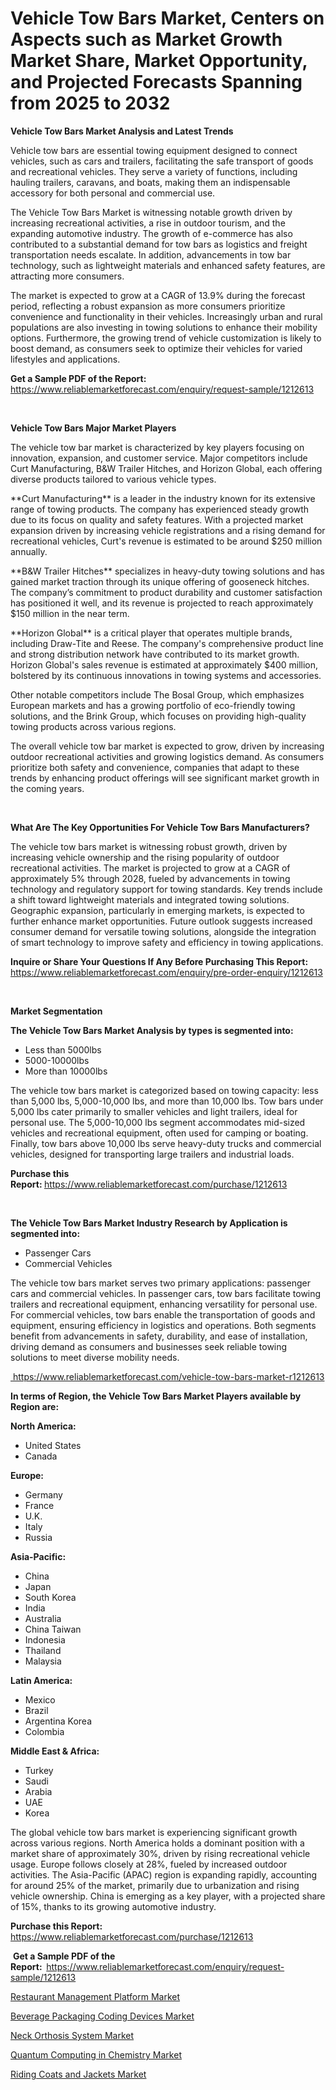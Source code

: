 <p><h1>Vehicle Tow Bars Market, Centers on Aspects such as Market Growth Market Share, Market Opportunity, and Projected Forecasts Spanning from 2025 to 2032</h1></p><p><strong>Vehicle Tow Bars Market Analysis and Latest Trends</strong></p>
<p><p>Vehicle tow bars are essential towing equipment designed to connect vehicles, such as cars and trailers, facilitating the safe transport of goods and recreational vehicles. They serve a variety of functions, including hauling trailers, caravans, and boats, making them an indispensable accessory for both personal and commercial use. </p><p>The Vehicle Tow Bars Market is witnessing notable growth driven by increasing recreational activities, a rise in outdoor tourism, and the expanding automotive industry. The growth of e-commerce has also contributed to a substantial demand for tow bars as logistics and freight transportation needs escalate. In addition, advancements in tow bar technology, such as lightweight materials and enhanced safety features, are attracting more consumers. </p><p>The market is expected to grow at a CAGR of 13.9% during the forecast period, reflecting a robust expansion as more consumers prioritize convenience and functionality in their vehicles. Increasingly urban and rural populations are also investing in towing solutions to enhance their mobility options. Furthermore, the growing trend of vehicle customization is likely to boost demand, as consumers seek to optimize their vehicles for varied lifestyles and applications.</p></p>
<p><strong>Get a Sample PDF of the Report:&nbsp;</strong> <a href="https://www.reliablemarketforecast.com/enquiry/request-sample/1212613?utm_campaign=1169&utm_medium=2&utm_source=Github&utm_content=ia&utm_term=24032025&utm_id=vehicle-tow-bars">https://www.reliablemarketforecast.com/enquiry/request-sample/1212613</a></p>
<p>&nbsp;</p>
<p><strong>Vehicle Tow Bars Major Market Players</strong></p>
<p><p>The vehicle tow bar market is characterized by key players focusing on innovation, expansion, and customer service. Major competitors include Curt Manufacturing, B&W Trailer Hitches, and Horizon Global, each offering diverse products tailored to various vehicle types.</p><p>**Curt Manufacturing** is a leader in the industry known for its extensive range of towing products. The company has experienced steady growth due to its focus on quality and safety features. With a projected market expansion driven by increasing vehicle registrations and a rising demand for recreational vehicles, Curt's revenue is estimated to be around $250 million annually.</p><p>**B&W Trailer Hitches** specializes in heavy-duty towing solutions and has gained market traction through its unique offering of gooseneck hitches. The company’s commitment to product durability and customer satisfaction has positioned it well, and its revenue is projected to reach approximately $150 million in the near term.</p><p>**Horizon Global** is a critical player that operates multiple brands, including Draw-Tite and Reese. The company's comprehensive product line and strong distribution network have contributed to its market growth. Horizon Global's sales revenue is estimated at approximately $400 million, bolstered by its continuous innovations in towing systems and accessories.</p><p>Other notable competitors include The Bosal Group, which emphasizes European markets and has a growing portfolio of eco-friendly towing solutions, and the Brink Group, which focuses on providing high-quality towing products across various regions. </p><p>The overall vehicle tow bar market is expected to grow, driven by increasing outdoor recreational activities and growing logistics demand. As consumers prioritize both safety and convenience, companies that adapt to these trends by enhancing product offerings will see significant market growth in the coming years.</p></p>
<p>&nbsp;</p>
<p><strong>What Are The Key Opportunities For Vehicle Tow Bars Manufacturers?</strong></p>
<p><p>The vehicle tow bars market is witnessing robust growth, driven by increasing vehicle ownership and the rising popularity of outdoor recreational activities. The market is projected to grow at a CAGR of approximately 5% through 2028, fueled by advancements in towing technology and regulatory support for towing standards. Key trends include a shift toward lightweight materials and integrated towing solutions. Geographic expansion, particularly in emerging markets, is expected to further enhance market opportunities. Future outlook suggests increased consumer demand for versatile towing solutions, alongside the integration of smart technology to improve safety and efficiency in towing applications.</p></p>
<p><strong>Inquire or Share Your Questions If Any Before Purchasing This Report:</strong> <a href="https://www.reliablemarketforecast.com/enquiry/pre-order-enquiry/1212613?utm_campaign=1169&utm_medium=2&utm_source=Github&utm_content=ia&utm_term=24032025&utm_id=vehicle-tow-bars">https://www.reliablemarketforecast.com/enquiry/pre-order-enquiry/1212613</a></p>
<p>&nbsp;</p>
<p><strong>Market Segmentation</strong></p>
<p><strong>The Vehicle Tow Bars Market Analysis by types is segmented into:</strong></p>
<p><ul><li>Less than 5000lbs</li><li>5000-10000lbs</li><li>More than 10000lbs</li></ul></p>
<p><p>The vehicle tow bars market is categorized based on towing capacity: less than 5,000 lbs, 5,000-10,000 lbs, and more than 10,000 lbs. Tow bars under 5,000 lbs cater primarily to smaller vehicles and light trailers, ideal for personal use. The 5,000-10,000 lbs segment accommodates mid-sized vehicles and recreational equipment, often used for camping or boating. Finally, tow bars above 10,000 lbs serve heavy-duty trucks and commercial vehicles, designed for transporting large trailers and industrial loads.</p></p>
<p><strong>Purchase this Report:&nbsp;</strong><a href="https://www.reliablemarketforecast.com/purchase/1212613?utm_campaign=1169&utm_medium=2&utm_source=Github&utm_content=ia&utm_term=24032025&utm_id=vehicle-tow-bars">https://www.reliablemarketforecast.com/purchase/1212613</a></p>
<p>&nbsp;</p>
<p><strong>The Vehicle Tow Bars Market Industry Research by Application is segmented into:</strong></p>
<p><ul><li>Passenger Cars</li><li>Commercial Vehicles</li></ul></p>
<p><p>The vehicle tow bars market serves two primary applications: passenger cars and commercial vehicles. In passenger cars, tow bars facilitate towing trailers and recreational equipment, enhancing versatility for personal use. For commercial vehicles, tow bars enable the transportation of goods and equipment, ensuring efficiency in logistics and operations. Both segments benefit from advancements in safety, durability, and ease of installation, driving demand as consumers and businesses seek reliable towing solutions to meet diverse mobility needs.</p></p>
<p><a href="https://www.reliablemarketforecast.com/vehicle-tow-bars-market-r1212613?utm_campaign=1169&utm_medium=2&utm_source=Github&utm_content=ia&utm_term=24032025&utm_id=vehicle-tow-bars">&nbsp;https://www.reliablemarketforecast.com/vehicle-tow-bars-market-r1212613</a></p>
<p><strong>In terms of Region, the Vehicle Tow Bars Market Players available by Region are:</strong></p>
<p>
    <p> <strong> North America: </strong>
        <ul>
            <li>United States</li>
            <li>Canada</li>
        </ul>
        </p> 
    <p> <strong> Europe: </strong>
        <ul>
            <li>Germany</li>
            <li>France</li>
            <li>U.K.</li>
            <li>Italy</li>
            <li>Russia</li>
        </ul>
        </p> 
    <p> <strong> Asia-Pacific: </strong>
        <ul>
            <li>China</li>
            <li>Japan</li>
            <li>South Korea</li>
            <li>India</li>
            <li>Australia</li>
            <li>China Taiwan</li>
            <li>Indonesia</li>
            <li>Thailand</li>
            <li>Malaysia</li>
        </ul>
        </p> 
    <p> <strong> Latin America: </strong>
        <ul>
            <li>Mexico</li>
            <li>Brazil</li>
            <li>Argentina Korea</li>
            <li>Colombia</li>
        </ul>
        </p> 
    <p> <strong> Middle East & Africa: </strong>
        <ul>
            <li>Turkey</li>
            <li>Saudi</li>
            <li>Arabia</li>
            <li>UAE</li>
            <li>Korea</li>
        </ul>
    </p>
    </p>
<p><p>The global vehicle tow bars market is experiencing significant growth across various regions. North America holds a dominant position with a market share of approximately 30%, driven by rising recreational vehicle usage. Europe follows closely at 28%, fueled by increased outdoor activities. The Asia-Pacific (APAC) region is expanding rapidly, accounting for around 25% of the market, primarily due to urbanization and rising vehicle ownership. China is emerging as a key player, with a projected share of 15%, thanks to its growing automotive industry.</p></p>
<p><strong>Purchase this Report: </strong><a href="https://www.reliablemarketforecast.com/purchase/1212613?utm_campaign=1169&utm_medium=2&utm_source=Github&utm_content=ia&utm_term=24032025&utm_id=vehicle-tow-bars">https://www.reliablemarketforecast.com/purchase/1212613</a></p>
<p>&nbsp;<strong>Get a Sample PDF of the Report:&nbsp;&nbsp;</strong><a href="https://www.reliablemarketforecast.com/enquiry/request-sample/1212613?utm_campaign=1169&utm_medium=2&utm_source=Github&utm_content=ia&utm_term=24032025&utm_id=vehicle-tow-bars">https://www.reliablemarketforecast.com/enquiry/request-sample/1212613</a></p>
<p><strong></strong></p>
<p><p><a href="https://github.com/pizolina/Market-Research-Report-List-7/blob/main/restaurant-management-platform-market.md?utm_campaign=1169&utm_medium=2&utm_source=Github&utm_content=ia&utm_term=24032025&utm_id=vehicle-tow-bars">Restaurant Management Platform Market</a></p><p><a href="https://github.com/cheryjhonson/Market-Research-Report-List-1/blob/main/beverage-packaging-coding-devices-market.md?utm_campaign=1169&utm_medium=2&utm_source=Github&utm_content=ia&utm_term=24032025&utm_id=vehicle-tow-bars">Beverage Packaging Coding Devices Market</a></p><p><a href="https://github.com/tamvrosiya/Market-Research-Report-List-6/blob/main/neck-orthosis-system-market.md?utm_campaign=1169&utm_medium=2&utm_source=Github&utm_content=ia&utm_term=24032025&utm_id=vehicle-tow-bars">Neck Orthosis System Market</a></p><p><a href="https://github.com/AngelaWalsh696/Market-Research-Report-List-2/blob/main/quantum-computing-in-chemistry-market.md?utm_campaign=1169&utm_medium=2&utm_source=Github&utm_content=ia&utm_term=24032025&utm_id=vehicle-tow-bars">Quantum Computing in Chemistry Market</a></p><p><a href="https://github.com/SanjidaKhan901/Market-Research-Report-List-2/blob/main/riding-coats-and-jackets-market.md?utm_campaign=1169&utm_medium=2&utm_source=Github&utm_content=ia&utm_term=24032025&utm_id=vehicle-tow-bars">Riding Coats and Jackets Market</a></p></p>